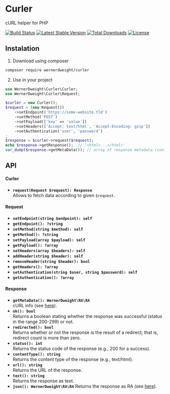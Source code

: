 Curler
==

cURL helper for PHP

[![Build Status](https://travis-ci.org/wernerdweight/Curler.svg?branch=master)](https://travis-ci.org/wernerdweight/Curler)
[![Latest Stable Version](https://poser.pugx.org/wernerdweight/curler/v/stable)](https://packagist.org/packages/wernerdweight/curler)
[![Total Downloads](https://poser.pugx.org/wernerdweight/curler/downloads)](https://packagist.org/packages/wernerdweight/curler)
[![License](https://poser.pugx.org/wernerdweight/curler/license)](https://packagist.org/packages/wernerdweight/curler)

Instalation
--

1) Download using composer

```bash
composer require wernerdweight/curler
```

2) Use in your project

```php
use WernerDweight\Curler\Curler;
use WernerDweight\Curler\Request;

$curler = new Curler();
$request = (new Request())
    ->setEndpoint('https://some-website.tld')
    ->setMethod('POST')
    ->setPayload(['key' => 'value'])
    ->setHeaders(['Accept: text/html', 'Accept-Encoding: gzip'])
    ->setAuthentication('user', 'password')
;
$response = $curler->request($request);
echo $response->getResponse();  // '<html>...</html>'
var_dump($response->getMetaData()); // array of response metadata (content-type, status...)
```

API
--

#### Curler
* **`request(Request $request): Response`**  \
Allows to fetch data according to given `$request`.

#### Request
* **`setEndpoint(string $endpoint): self`**
* **`getEndpoint(): ?string`**
* **`setMethod(string $method): self`**
* **`getMethod(): ?string`**
* **`setPayload(array $payload): self`**
* **`getPayload(): ?array`**
* **`setHeaders(array $headers): self`**
* **`addHeader(string $header): self`**
* **`removeHeader(string $header): bool`**
* **`getHeaders(): ?array`**
* **`setAuthentication(string $user, string $password): self`**
* **`getAuthentication(): ?array`**

#### Response
* **`getMetaData(): WernerDweight\RA\RA`** \
cURL info (see [here](https://www.php.net/manual/en/function.curl-getinfo.php)).
* **`ok(): bool`** \
Returns a boolean stating whether the response was successful (status in the range 200-299) or not.
* **`redirected(): bool`** \
Returns whether or not the response is the result of a redirect; that is, redirect count is more than zero.
* **`status(): int`** \
Returns the status code of the response (e.g., 200 for a success).
* **`contentType(): string`** \
Returns the content type of the response (e.g., text/html).
* **`url(): string`** \
Returns the URL of the response.
* **`text(): string`** \
Returns the response as text.
* **`json(): WernerDweight\RA\RA`**
Returns the response as RA (see [here](https://github.com/wernerdweight/RA)).
